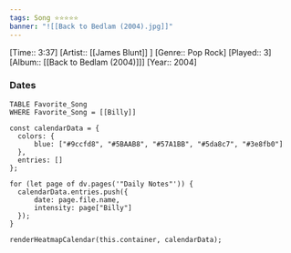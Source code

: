 ```yaml
---
tags: Song ⭐⭐⭐⭐⭐ 
banner: "![[Back to Bedlam (2004).jpg]]"
---
```

[Time:: 3:37]
[Artist:: [[James Blunt]] ]
[Genre:: Pop Rock]
[Played:: 3]
[Album:: [[Back to Bedlam (2004)]]]
[Year:: 2004]
### Dates
````dataview
TABLE Favorite_Song
WHERE Favorite_Song = [[Billy]]
````
  ```dataviewjs
const calendarData = { 
	colors: { 
		blue: ["#9ccfd8", "#5BAAB8", "#57A1BB", "#5da8c7", "#3e8fb0"] 
	}, 
	entries: [] 
}; 

for (let page of dv.pages('"Daily Notes"')) { 
	calendarData.entries.push({ 
		date: page.file.name, 
		intensity: page["Billy"]
	}); 
} 

renderHeatmapCalendar(this.container, calendarData);
```
